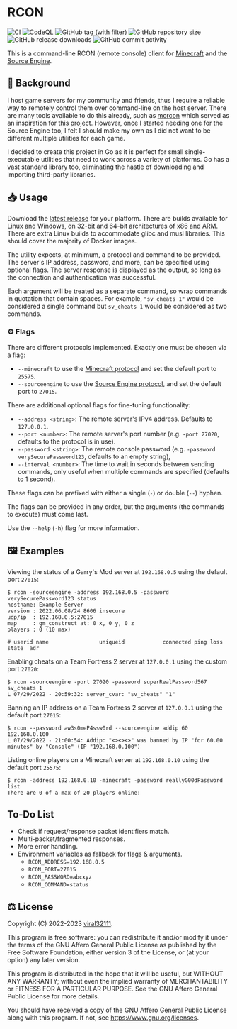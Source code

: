 # RCON

[![CI](https://github.com/viral32111/rcon/actions/workflows/ci.yml/badge.svg?branch=main)](https://github.com/viral32111/rcon/actions/workflows/ci.yml)
[![CodeQL](https://github.com/viral32111/rcon/actions/workflows/codeql.yml/badge.svg)](https://github.com/viral32111/rcon/actions/workflows/codeql.yml)
![GitHub tag (with filter)](https://img.shields.io/github/v/tag/viral32111/rcon?label=Latest)
![GitHub repository size](https://img.shields.io/github/repo-size/viral32111/rcon?label=Size)
![GitHub release downloads](https://img.shields.io/github/downloads/viral32111/rcon/total?label=Downloads)
![GitHub commit activity](https://img.shields.io/github/commit-activity/m/viral32111/rcon?label=Commits)

This is a command-line RCON (remote console) client for [Minecraft](https://minecraft.net) and the [Source Engine](https://wikipedia.org/wiki/Source_(game_engine)).

## 📜 Background

I host game servers for my community and friends, thus I require a reliable way to remotely control them over command-line on the host server. There are many tools available to do this already, such as [mcrcon](https://github.com/Tiiffi/mcrcon) which served as an inspiration for this project. However, once I started needing one for the Source Engine too, I felt I should make my own as I did not want to be different multiple utilities for each game.

I decided to create this project in Go as it is perfect for small single-executable utilities that need to work across a variety of platforms. Go has a vast standard library too, eliminating the hastle of downloading and importing third-party libraries.

## 📥 Usage

Download the [latest release](https://github.com/viral32111/rcon/releases/latest) for your platform. There are builds available for Linux and Windows, on 32-bit and 64-bit architectures of x86 and ARM. There are extra Linux builds to accommodate glibc and musl libraries. This should cover the majority of Docker images.

The utility expects, at minimum, a protocol and command to be provided. The server's IP address, password, and more, can be specified using optional flags. The server response is displayed as the output, so long as the connection and authentication was successful.

Each argument will be treated as a separate command, so wrap commands in quotation that contain spaces. For example, `"sv_cheats 1"` would be considered a single command but `sv_cheats 1` would be considered as two commands.

### ⚙️ Flags

There are different protocols implemented. Exactly one must be chosen via a flag:

* `--minecraft` to use the [Minecraft protocol](https://wiki.vg/RCON) and set the default port to `25575`.
* `--sourceengine` to use the [Source Engine protocol](https://developer.valvesoftware.com/wiki/Source_RCON_Protocol), and set the default port to `27015`.

There are additional optional flags for fine-tuning functionality:

* `--address <string>`: The remote server's IPv4 address. Defaults to `127.0.0.1`.
* `--port <number>`: The remote server's port number (e.g. `-port 27020`, defaults to the protocol is in use).
* `--password <string>`: The remote console password (e.g. `-password verySecurePassword123`, defaults to an empty string),
* `--interval <number>`: The time to wait in seconds between sending commands, only useful when multiple commands are specified (defaults to 1 second).

These flags can be prefixed with either a single (`-`) or double (`--`) hyphen.

The flags can be provided in any order, but the arguments (the commands to execute) must come last.

Use the `--help` (`-h`) flag for more information.

## 🖼️ Examples

Viewing the status of a Garry's Mod server at `192.168.0.5` using the default port `27015`:

```
$ rcon -sourceengine -address 192.168.0.5 -password verySecurePassword123 status
hostname: Example Server
version : 2022.06.08/24 8606 insecure
udp/ip  : 192.168.0.5:27015
map     : gm_construct at: 0 x, 0 y, 0 z
players : 0 (10 max)

# userid name                uniqueid            connected ping loss state  adr
```

Enabling cheats on a Team Fortress 2 server at `127.0.0.1` using the custom port `27020`:

```
$ rcon -sourceengine -port 27020 -password superRealPassword567 sv_cheats 1
L 07/29/2022 - 20:59:32: server_cvar: "sv_cheats" "1"
```

Banning an IP address on a Team Fortress 2 server at `127.0.0.1` using the default port `27015`:

```
$ rcon --password aw3s0meP4ssw0rd --sourceengine addip 60 192.168.0.100
L 07/29/2022 - 21:00:54: Addip: "<><><>" was banned by IP "for 60.00 minutes" by "Console" (IP "192.168.0.100")
```

Listing online players on a Minecraft server at `192.168.0.10` using the default port `25575`:

```
$ rcon -address 192.168.0.10 -minecraft -password reallyG00dPassword list
There are 0 of a max of 20 players online:
```

## To-Do List

* Check if request/response packet identifiers match.
* Multi-packet/fragmented responses.
* More error handling.
* Environment variables as fallback for flags & arguments.
  * `RCON_ADDRESS=192.168.0.5`
  * `RCON_PORT=27015`
  * `RCON_PASSWORD=abcxyz`
  * `RCON_COMMAND=status`

## ⚖️ License

Copyright (C) 2022-2023 [viral32111](https://viral32111.com).

This program is free software: you can redistribute it and/or modify
it under the terms of the GNU Affero General Public License as
published by the Free Software Foundation, either version 3 of the
License, or (at your option) any later version.

This program is distributed in the hope that it will be useful,
but WITHOUT ANY WARRANTY; without even the implied warranty of
MERCHANTABILITY or FITNESS FOR A PARTICULAR PURPOSE. See the
GNU Affero General Public License for more details.

You should have received a copy of the GNU Affero General Public License
along with this program. If not, see https://www.gnu.org/licenses.
